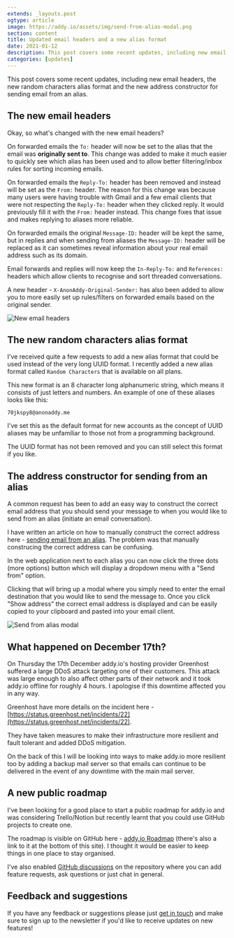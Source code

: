 ```yaml
---
extends: _layouts.post
ogtype: article
image: https://addy.io/assets/img/send-from-alias-modal.png
section: content
title: Updated email headers and a new alias format
date: 2021-01-12
description: This post covers some recent updates, including new email headers, the new random characters alias format and the new email address constructor for sending from an alias.
categories: [updates]
---
```


This post covers some recent updates, including new email headers, the new random characters alias format and the new address constructor for sending email from an alias.

## The new email headers

Okay, so what's changed with the new email headers?

On forwarded emails the `To:` header will now be set to the alias that the email was **originally sent to**. This change was added to make it much easier to quickly see which alias has been used and to allow better filtering/inbox rules for sorting incoming emails.

On forwarded emails the `Reply-To:` header has been removed and instead will be set as the `From:` header. The reason for this change was because many users were having trouble with Gmail and a few email clients that were not respecting the `Reply-To:` header when they clicked reply. It would previously fill it with the `From:` header instead. This change fixes that issue and makes replying to aliases more reliable.

On forwarded emails the original `Message-ID:` header will be kept the same, but in replies and when sending from aliases the `Message-ID:` header will be replaced as it can sometimes reveal information about your real email address such as its domain.

Email forwards and replies will now keep the `In-Reply-To:` and `References:` headers which allow clients to recognise and sort threaded conversations.

A new header - `X-AnonAddy-Original-Sender:` has also been added to allow you to more easily set up rules/filters on forwarded emails based on the original sender.

<div class="flex justify-center">
  <img class="shadow" src="/assets/img/new-email-headers.jpg" alt="New email headers" title="New email headers">
</div>

## The new random characters alias format

I've received quite a few requests to add a new alias format that could be used instead of the very long UUID format. I recently added a new alias format called `Random Characters` that is available on all plans.

This new format is an 8 character long alphanumeric string, which means it consists of just letters and numbers. An example of one of these aliases looks like this:

`70jkspy8@anonaddy.me`

I've set this as the default format for new accounts as the concept of UUID aliases may be unfamiliar to those not from a programming background.

The UUID format has not been removed and you can still select this format if you like.

## The address constructor for sending from an alias

A common request has been to add an easy way to construct the correct email address that you should send your message to when you would like to send from an alias (initiate an email conversation).

I have written an article on how to manually construct the correct address here - [sending email from an alias](/help/sending-email-from-an-alias/). The problem was that manually construcing the correct address can be confusing.

In the web application next to each alias you can now click the three dots (more options) button which will display a dropdown menu with a "Send from" option.

Clicking that will bring up a modal where you simply need to enter the email destination that you would like to send the message to. Once you click "Show address" the correct email address is displayed and can be easily copied to your clipboard and pasted into your email client.

<div class="flex justify-center">
  <img class="shadow" src="/assets/img/send-from-alias-modal.png" alt="Send from alias modal" title="Send from alias modal">
</div>

## What happened on December 17th?

On Thursday the 17th December addy.io's hosting provider Greenhost suffered a large DDoS attack targeting one of their customers. This attack was large enough to also affect other parts of their network and it took addy.io offline for roughly 4 hours. I apologise if this downtime affected you in any way.

Greenhost have more details on the incident here - [https://status.greenhost.net/incidents/22](https://status.greenhost.net/incidents/22).

They have taken measures to make their infrastructure more resilient and fault tolerant and added DDoS mitigation.

On the back of this I will be looking into ways to make addy.io more resilient too by adding a backup mail server so that emails can continue to be delivered in the event of any downtime with the main mail server.

## A new public roadmap

I've been looking for a good place to start a public roadmap for addy.io and was considering Trello/Notion but recently learnt that you could use GitHub projects to create one.

The roadmap is visible on GitHub here - [addy.io Roadmap](https://github.com/anonaddy/anonaddy/projects/1) (there's also a link to it at the bottom of this site). I thought it would be easier to keep things in one place to stay organised.

I've also enabled [GitHub discussions](https://github.com/anonaddy/anonaddy/discussions) on the repository where you can add feature requests, ask questions or just chat in general.

## Feedback and suggestions

If you have any feedback or suggestions please just [get in touch](/contact/) and make sure to sign up to the newsletter if you'd like to receive updates on new features!
